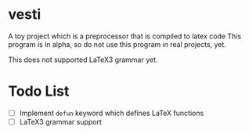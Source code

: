 # vesti

A toy project which is a preprocessor that is compiled to latex code
This program is in alpha, so do not use this program in real projects, yet.

This does not supported LaTeX3 grammar yet.

# Todo List

- [ ] Implement `defun` keyword which defines LaTeX functions
- [ ] LaTeX3 grammar support
